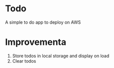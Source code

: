 # Todo
A simple to do app to deploy on AWS

# Improvementa
1. Store todos in local storage and display on load
2. Clear todos
